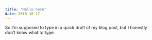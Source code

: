 ```yaml
---
title: "Hello here"
date: 2018-10-17
---
```


So I'm supposed to type in a quick draft of my blog post, but I honestly don't know what to type.
